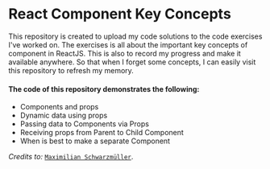 # React Component Key Concepts

This repository is created to upload my code solutions to the code exercises I've worked on. The exercises is all about the important key concepts of component in ReactJS. This is also to record my progress and make it available anywhere. So that when I forget some concepts, I can easily visit this repository to refresh my memory.

#### The code of this repository demonstrates the following:
- Components and props
- Dynamic data using props
- Passing data to Components via Props
- Receiving props from Parent to Child Component
- When is best to make a separate Component


_Credits to:_ [```Maximilian Schwarzmüller```](https://github.com/academind).